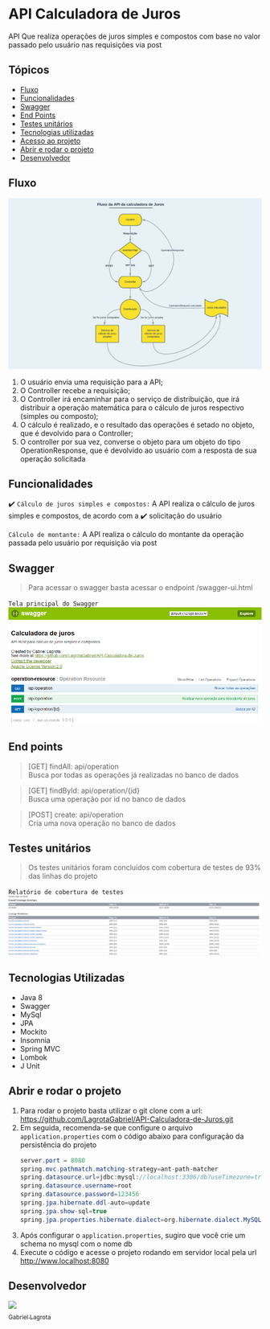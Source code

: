 # API Calculadora de Juros
API Que realiza operações de juros simples e compostos com base no valor passado pelo usuário nas requisições via post

## Tópicos

- [Fluxo](#fluxo)
- [Funcionalidades](#funcionalidades)
- [Swagger](#swagger)
- [End Points](#end-points)
- [Testes unitários](#testes-unitários)
- [Tecnologias utilizadas](#tecnologias-utilizadas)
- [Acesso ao projeto](#acesso-ao-projeto)
- [Abrir e rodar o projeto](#abrir-e-rodar-o-projeto)
- [Desenvolvedor](#desenvolvedor)

## Fluxo
![](fluxograma.png)
1. O usuário envia uma requisição para a API;
2. O Controller recebe a requisição;
3. O Controller irá encaminhar para o serviço de distribuição, que irá distribuir a operação matemática para o cálculo
de juros respectivo (simples ou composto);
4. O cálculo é realizado, e o resultado das operações é setado no objeto, que é devolvido para o Controller;
5. O controller por sua vez, converse o objeto para um objeto do tipo OperationResponse, que é devolvido ao usuário com
a resposta de sua operação solicitada

## Funcionalidades

:heavy_check_mark: `Cálculo de juros simples e compostos:` A API realiza o cálculo de juros simples e compostos, de acordo com a
:heavy_check_mark: solicitação do usuário

`Cálculo de montante:` A API realiza o cálculo do montante da operação passada pelo usuário por requisição via post

## Swagger

> Para acessar o swagger basta acessar o endpoint /swagger-ui.html

`Tela principal do Swagger`
![](swaggerprincipal.png)

## End points

> [GET] findAll: api/operation<br>
Busca por todas as operações já realizadas no banco de dados

> [GET] findById: api/operation/{id}<br>
Busca uma operação por id no banco de dados 

> [POST] create: api/operation<br>
> Cria uma nova operação no banco de dados

## Testes unitários

> Os testes unitários foram concluídos com cobertura de testes de 93% das linhas do projeto

`Relatório de cobertura de testes`
![](coberturas.png)

## Tecnologias Utilizadas

- Java 8
- Swagger
- MySql
- JPA
- Mockito
- Insomnia
- Spring MVC
- Lombok
- J Unit

## Abrir e rodar o projeto
1. Para rodar o projeto basta utilizar o git clone com a url:<br>https://github.com/LagrotaGabriel/API-Calculadora-de-Juros.git
2. Em seguida, recomenda-se que configure o arquivo `application.properties` com o código abaixo para configuração da persistência do projeto
   ```java 
   server.port = 8080
   spring.mvc.pathmatch.matching-strategy=ant-path-matcher
   spring.datasource.url=jdbc:mysql://localhost:3306/db?useTimezone=true&serverTimezone=UTC
   spring.datasource.username=root
   spring.datasource.password=123456
   spring.jpa.hibernate.ddl-auto=update
   spring.jpa.show-sql=true
   spring.jpa.properties.hibernate.dialect=org.hibernate.dialect.MySQL5InnoDBDialect
3. Após configurar o `application.properties`, sugiro que você crie um schema no mysql com o nome db
4. Execute o código e acesse o projeto rodando em servidor local pela url http://www.localhost:8080

## Desenvolvedor
[<img src="https://avatars.githubusercontent.com/u/95034068?s=400&u=e6564e30a8bb550bd02aac95951f4e0dff78fc48&v=4" width=115><br><sub>Gabriel Lagrota</sub>](https://github.com/LagrotaGabriel)